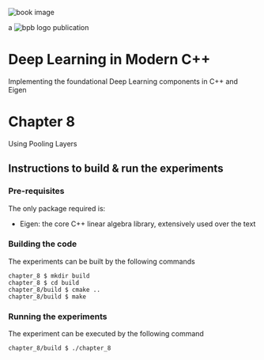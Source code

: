 ![book image](../../media/book-image.png)

a ![bpb logo](../../media/bpb.png) publication

# Deep Learning in Modern C++
Implementing the foundational Deep Learning components in C++ and Eigen

# Chapter 8
Using Pooling Layers

## Instructions to build & run the experiments

### Pre-requisites

The only package required is:

- Eigen: the core C++ linear algebra library, extensively used over the text

### Building the code

The experiments can be built by the following commands
```
chapter_8 $ mkdir build
chapter_8 $ cd build
chapter_8/build $ cmake ..
chapter_8/build $ make
```

### Running the experiments

The experiment can be executed by the following command

```
chapter_8/build $ ./chapter_8
```
